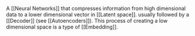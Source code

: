 A [[Neural Networks]] that compresses information from high dimensional data to a lower dimensional vector in [[Latent space]]. usually followed by a [[Decoder]] (see [[Autoencoders]]). This process of creating a low dimensional space is a type of [[Embedding]]. 
